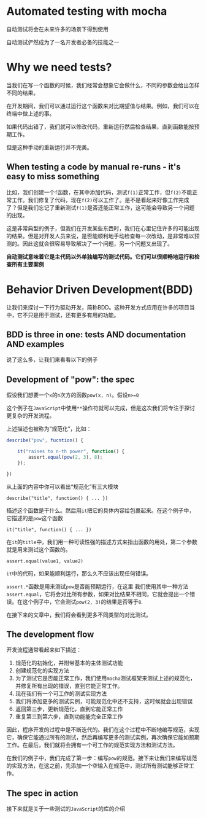 # Automated testing with mocha
自动测试将会在未来许多的场景下得到使用

自动测试俨然成为了一名开发者必备的技能之一

# Why we need tests?
当我们在写一个函数的时候，我们经常会想象它会做什么，不同的参数会给出怎样不同的结果。

在开发期间，我们可以通过运行这个函数来对比期望值与结果。例如，我们可以在终端中做上述的事。

如果代码出错了，我们就可以修改代码，重新运行然后检查结果，直到函数能按预期工作。

但是这种手动的重新运行并不完美。

## When testing a code by manual re-runs - it's easy to miss something
比如，我们创建一个`f`函数，在其中添加代码，测试`f(1)`正常工作，但`f(2)`不能正常工作。我们修复了代码，现在`f(2)`可以工作了。是不是看起来好像工作完成了？但是我们忘记了重新测试`f(1)`是否还能正常工作，这可能会导致另一个问题的出现。

这是非常典型的例子，但我们在开发某些东西时，我们在心里记住许多的可能出现的结果。但是对开发人员来说，是否能顺利地手动检查每一次改动，是非常难以预测的。因此这就会很容易导致解决了一个问题，另一个问题又出现了。

**自动测试意味着它是主代码以外单独编写的测试代码。它们可以很顺畅地运行和检查所有主要案例**

# Behavior Driven Development(BDD)
让我们来探讨一下行为驱动开发，简称BDD。这种开发方式应用在许多的项目当中，它不只是用于测试，还有更多有用的功能。

## BDD is three in one: tests AND documentation AND examples
说了这么多，让我们来看看以下的例子

## Development of "pow": the spec
假设我们想要一个`x`的`n`次方的函数`pow(x, n)`。假设`n>=0`

这个例子在`JavaScript`中使用`**`操作符就可以完成，但是这次我们将专注于探讨更复杂的开发流程。

上述描述也被称为“规范化”，比如：

```js
describe("pow", fucntion() {

    it("raises to n-th power", function() {
        assert.equal(pow(2, 3), 8);
    });

})
```
从上面的内容中你可以看出“规范化”有三大模块

`describe("title", function() { ... })`

描述这个函数是干什么。然后用`it`把它的具体内容给包裹起来。在这个例子中，它描述的是`pow`这个函数

`it("title", function() { ... })`

在`it`的`title`中，我们用一种可读性强的描述方式来指出函数的用处，第二个参数就是用来测试这个函数的。

`assert.equal(value1, value2)`

`it`中的代码，如果能顺利运行，那么久不应该出现任何错误。

`assert.*`函数是用来测试`pow`是否能预期运行，在这里 我们使用其中一种方法`assert.equal`，它将会对比所有参数，如果对比结果不相同，它就会提出一个错误。在这个例子中，它会测试`pow(2, 3)`的结果是否等于`8`.

在接下来的文章中，我们将会看到更多不同类型的对比测试。

## The development flow
开发流程通常看起来如下描述：

1. 规范化的初始化，并附带基本的主体测试功能
2. 创建规范化的实现方法
3. 为了测试它是否能正常工作，我们使用`mocha`测试框架来测试上述的规范化，并修复所有出现的错误，直到它能正常工作。
4. 现在我们有一个可工作的测试实现方法
5. 我们将添加更多的测试实例，可能规范化中还不支持，这时候就会出现错误
6. 返回第三步，更新规范化，直到它能正常工作
7. 重复第三到第六步，直到功能能完全正常工作

因此，程序开发的过程中是不断迭代的。我们在这个过程中不断地编写规范，实现它，确保它能通过所有的测试，然后再编写更多的测试实例，再次确保它能如预期工作。在最后，我们就将会拥有一个可工作的规范实现方法和测试方法。

在我们的例子中，我们完成了第一步：编写`pow`的规范。接下来让我们来编写规范的实现方法，在这之前，先添加一个空输入在规范中，测试所有测试能够正常工作。

## The spec in action
接下来就是关于一些测试的`JavaScript`的库的介绍


